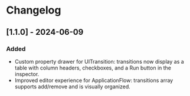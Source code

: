 # Changelog

## [1.1.0] - 2024-06-09
### Added
- Custom property drawer for UITransition: transitions now display as a table with column headers, checkboxes, and a Run button in the inspector.
- Improved editor experience for ApplicationFlow: transitions array supports add/remove and is visually organized.